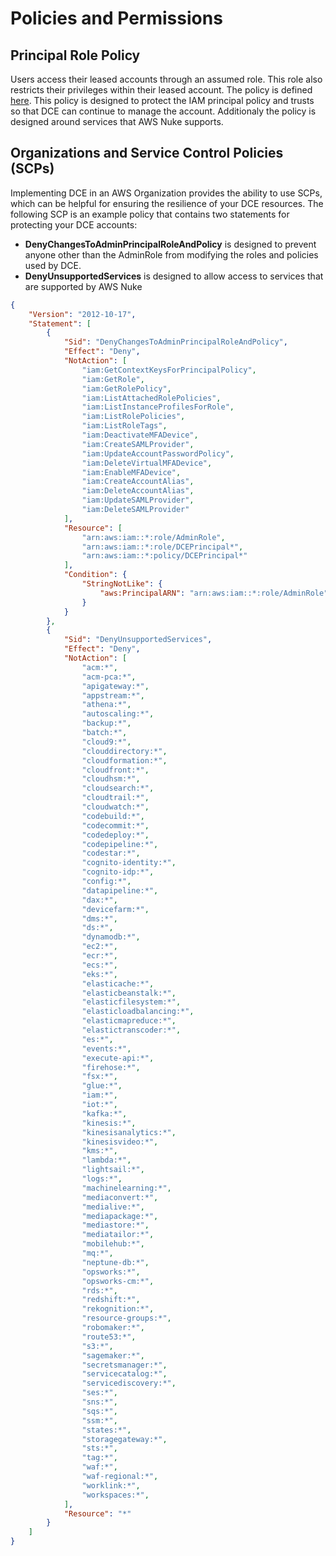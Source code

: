 # Policies and Permissions

## Principal Role Policy

Users access their leased accounts through an assumed role. This role also restricts their privileges within their leased account.  The policy is defined [here](https://github.com/Optum/dce/blob/master/modules/fixtures/policies/principal_policy.tmpl).  This policy is designed to protect the IAM principal policy and trusts so that DCE can continue to manage the account.  Additionaly the policy is designed around services that AWS Nuke supports.

## Organizations and Service Control Policies (SCPs)

Implementing DCE in an AWS Organization provides the ability to use SCPs, which can be helpful for ensuring the resilience of your DCE resources. The following SCP is an example policy that contains two statements for protecting your DCE accounts:

- **DenyChangesToAdminPrincipalRoleAndPolicy** is designed to prevent anyone other than the AdminRole from modifying the roles and policies used by DCE.
- **DenyUnsupportedServices** is designed to allow access to services that are supported by AWS Nuke

```json
{
    "Version": "2012-10-17",
    "Statement": [
        {
            "Sid": "DenyChangesToAdminPrincipalRoleAndPolicy",
            "Effect": "Deny",
            "NotAction": [
                "iam:GetContextKeysForPrincipalPolicy",
                "iam:GetRole",
                "iam:GetRolePolicy",
                "iam:ListAttachedRolePolicies",
                "iam:ListInstanceProfilesForRole",
                "iam:ListRolePolicies",
                "iam:ListRoleTags",
                "iam:DeactivateMFADevice",
                "iam:CreateSAMLProvider",
                "iam:UpdateAccountPasswordPolicy",
                "iam:DeleteVirtualMFADevice",
                "iam:EnableMFADevice",
                "iam:CreateAccountAlias",
                "iam:DeleteAccountAlias",
                "iam:UpdateSAMLProvider",
                "iam:DeleteSAMLProvider"
            ],
            "Resource": [
                "arn:aws:iam::*:role/AdminRole",
                "arn:aws:iam::*:role/DCEPrincipal*",
                "arn:aws:iam::*:policy/DCEPrincipal*"
            ],
            "Condition": {
                "StringNotLike": {
                    "aws:PrincipalARN": "arn:aws:iam::*:role/AdminRole"
                }
            }
        },
        {
            "Sid": "DenyUnsupportedServices",
            "Effect": "Deny",
            "NotAction": [
                "acm:*",
                "acm-pca:*",
                "apigateway:*",
                "appstream:*",
                "athena:*",
                "autoscaling:*",
                "backup:*",
                "batch:*",
                "cloud9:*",
                "clouddirectory:*",
                "cloudformation:*",
                "cloudfront:*",
                "cloudhsm:*",
                "cloudsearch:*",
                "cloudtrail:*",
                "cloudwatch:*",
                "codebuild:*",
                "codecommit:*",
                "codedeploy:*",
                "codepipeline:*",
                "codestar:*",
                "cognito-identity:*",
                "cognito-idp:*",
                "config:*",
                "datapipeline:*",
                "dax:*",
                "devicefarm:*",
                "dms:*",
                "ds:*",
                "dynamodb:*",
                "ec2:*",
                "ecr:*",
                "ecs:*",
                "eks:*",
                "elasticache:*",
                "elasticbeanstalk:*",
                "elasticfilesystem:*",
                "elasticloadbalancing:*",
                "elasticmapreduce:*",
                "elastictranscoder:*",
                "es:*",
                "events:*",
                "execute-api:*",
                "firehose:*",
                "fsx:*",
                "glue:*",
                "iam:*",
                "iot:*",
                "kafka:*",
                "kinesis:*",
                "kinesisanalytics:*",
                "kinesisvideo:*",
                "kms:*",
                "lambda:*",
                "lightsail:*",
                "logs:*",
                "machinelearning:*",
                "mediaconvert:*",
                "medialive:*",
                "mediapackage:*",
                "mediastore:*",
                "mediatailor:*",
                "mobilehub:*",
                "mq:*",
                "neptune-db:*",
                "opsworks:*",
                "opsworks-cm:*",
                "rds:*",
                "redshift:*",
                "rekognition:*",
                "resource-groups:*",
                "robomaker:*",
                "route53:*",
                "s3:*",
                "sagemaker:*",
                "secretsmanager:*",
                "servicecatalog:*",
                "servicediscovery:*",
                "ses:*",
                "sns:*",
                "sqs:*",
                "ssm:*",
                "states:*",
                "storagegateway:*",
                "sts:*",
                "tag:*",
                "waf:*",
                "waf-regional:*",
                "worklink:*",
                "workspaces:*",
            ],
            "Resource": "*"
        }
    ]
}
```
